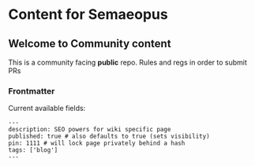 # Content for Semaeopus

## Welcome to Community content

This is a community facing **public** repo.
Rules and regs in order to submit PRs

### Frontmatter
Current available fields:
```
---
description: SEO powers for wiki specific page
published: true # also defaults to true (sets visibility)
pin: 1111 # will lock page privately behind a hash
tags: ['blog']
---
```
